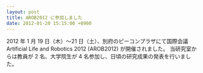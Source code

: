 ```yaml
---
layout: post
title: AROB2012 に参加しました
date: 2012-01-20 15:15:00 +0900
---
```


2012 年 1 月 19 日（木）〜21 日（土）、別府のピーコンプラザにて国際会議 Artificial Life and Robotics 2012 (AROB2012) が開催されました。
当研究室からは教員が 2 名、大学院生が 4 名参加し、日頃の研究成果の発表を行いました。
